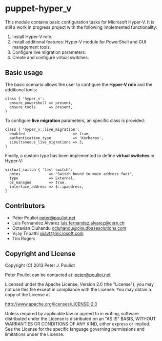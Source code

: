 puppet-hyper_v
==============
This module contains basic configuration tasks for Microsoft Hyper-V. It is still a work in progress project with the following implemented functionality:

 1. Install Hyper-V role.
 2. Install additional features: Hyper-V module for PowerShell and GUI management tools.
 3. Configure live migration parameters.
 4. Create and configure virtual switches.

Basic usage
-----------
The basic scenario allows the user to configure the **Hyper-V role** and the additional tools:

    class { 'hyper_v':
      ensure_powershell => present,
      ensure_tools      => present,
    }

To configure **live migration** parameters, an specific class is provided:

    class { 'hyper_v::live_migration':
      enabled                      => true,
      authentication_type          => 'Kerberos',
      simultaneous_live_migrations => 3,
    }

Finally, a custom type has been implemented to define **virtual switches** in Hyper-V:

    virtual_switch { 'test switch':
      notes             => 'Switch bound to main address fact',
      type              => External,
      os_managed        => true,
      interface_address => $::ipaddress,
    }


Contributors
------------
 * Peter Pouliot <peter@pouliot.net>
 * Luis Fernandez Alvarez <luis.fernandez.alvarez@cern.ch>
 * Octavian Ciuhandu <ociuhandu@cloudbasesolutions.com>
 * Vijay Tripathi  <vijayt@microsoft.com>
 * Tim Rogers

Copyright and License
---------------------

Copyright (C) 2013 Peter J. Pouliot

Peter Pouliot can be contacted at: peter@pouliot.net

Licensed under the Apache License, Version 2.0 (the "License");
you may not use this file except in compliance with the License.
You may obtain a copy of the License at

  http://www.apache.org/licenses/LICENSE-2.0

Unless required by applicable law or agreed to in writing, software
distributed under the License is distributed on an "AS IS" BASIS,
WITHOUT WARRANTIES OR CONDITIONS OF ANY KIND, either express or implied.
See the License for the specific language governing permissions and
limitations under the License.


